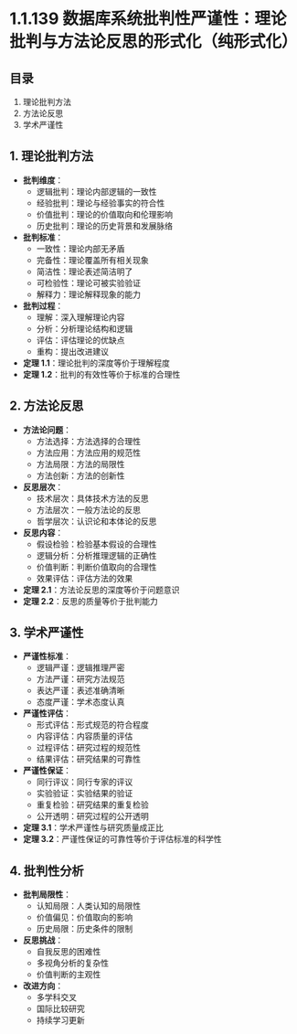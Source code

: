 # 1.1.139 数据库系统批判性严谨性：理论批判与方法论反思的形式化（纯形式化）

## 目录

1. 理论批判方法
2. 方法论反思
3. 学术严谨性

## 1. 理论批判方法

- **批判维度**：
  - 逻辑批判：理论内部逻辑的一致性
  - 经验批判：理论与经验事实的符合性
  - 价值批判：理论的价值取向和伦理影响
  - 历史批判：理论的历史背景和发展脉络
- **批判标准**：
  - 一致性：理论内部无矛盾
  - 完备性：理论覆盖所有相关现象
  - 简洁性：理论表述简洁明了
  - 可检验性：理论可被实验验证
  - 解释力：理论解释现象的能力
- **批判过程**：
  - 理解：深入理解理论内容
  - 分析：分析理论结构和逻辑
  - 评估：评估理论的优缺点
  - 重构：提出改进建议
- **定理 1.1**：理论批判的深度等价于理解程度
- **定理 1.2**：批判的有效性等价于标准的合理性

## 2. 方法论反思

- **方法论问题**：
  - 方法选择：方法选择的合理性
  - 方法应用：方法应用的规范性
  - 方法局限：方法的局限性
  - 方法创新：方法的创新性
- **反思层次**：
  - 技术层次：具体技术方法的反思
  - 方法层次：一般方法论的反思
  - 哲学层次：认识论和本体论的反思
- **反思内容**：
  - 假设检验：检验基本假设的合理性
  - 逻辑分析：分析推理逻辑的正确性
  - 价值判断：判断价值取向的合理性
  - 效果评估：评估方法的效果
- **定理 2.1**：方法论反思的深度等价于问题意识
- **定理 2.2**：反思的质量等价于批判能力

## 3. 学术严谨性

- **严谨性标准**：
  - 逻辑严谨：逻辑推理严密
  - 方法严谨：研究方法规范
  - 表达严谨：表述准确清晰
  - 态度严谨：学术态度认真
- **严谨性评估**：
  - 形式评估：形式规范的符合程度
  - 内容评估：内容质量的评估
  - 过程评估：研究过程的规范性
  - 结果评估：研究结果的可靠性
- **严谨性保证**：
  - 同行评议：同行专家的评议
  - 实验验证：实验结果的验证
  - 重复检验：研究结果的重复检验
  - 公开透明：研究过程的公开透明
- **定理 3.1**：学术严谨性与研究质量成正比
- **定理 3.2**：严谨性保证的可靠性等价于评估标准的科学性

## 4. 批判性分析

- **批判局限性**：
  - 认知局限：人类认知的局限性
  - 价值偏见：价值取向的影响
  - 历史局限：历史条件的限制
- **反思挑战**：
  - 自我反思的困难性
  - 多视角分析的复杂性
  - 价值判断的主观性
- **改进方向**：
  - 多学科交叉
  - 国际比较研究
  - 持续学习更新
